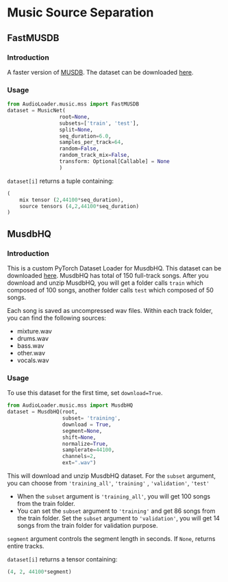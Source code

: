 # Music Source Separation

## FastMUSDB
### Introduction
A faster version of [MUSDB](https://github.com/sigsep/sigsep-mus-db). The dataset can be downloaded [here](https://zenodo.org/record/3338373#.Ymjj5C0RpQI).
### Usage
```python
from AudioLoader.music.mss import FastMUSDB
dataset = MusicNet(
                 root=None,
                 subsets=['train', 'test'],
                 split=None,
                 seq_duration=6.0,
                 samples_per_track=64,
                 random=False,
                 random_track_mix=False,
                 transform: Optional[Callable] = None
                 )
```

`dataset[i]` returns a tuple containing:

```python
(
    mix tensor (2,44100*seq_duration),
    source tensors (4,2,44100*seq_duration)
)
```


## MusdbHQ
### Introduction
This is a custom PyTorch Dataset Loader for MusdbHQ. This dataset can be downloaded [here](https://zenodo.org/record/3338373#.Ymjj5C0RpQI). MusdbHQ has total of 150 full-track songs. 
After you download and unzip MusdbHQ, you will get a folder calls `train` which composed of 100 songs, another folder calls `test` which composed of 50 songs.

Each song is saved as uncompressed wav files. Within each track folder, you can find the following sources: 
* mixture.wav
* drums.wav
* bass.wav
* other.wav
* vocals.wav

### Usage
To use this dataset for the first time, set `download=True`.
 
```python
from AudioLoader.music.mss import MusdbHQ
dataset = MusdbHQ(root, 
                  subset= 'training', 
                  download = True, 
                  segment=None, 
                  shift=None, 
                  normalize=True,
                  samplerate=44100, 
                  channels=2, 
                  ext=".wav")
```

This will download and unzip MusdbHQ dataset.
For the `subset` argument, you can choose from `'training_all'`, `'training'` , `'validation'`, `'test'`

* When the `subset` argument is `'training_all'`, you will get 100 songs from the train folder.
* You can set the `subset` argument to `'training'` and get 86 songs from the train folder. Set the `subset` argument to `'validation'`, you will get 14 songs from the train folder for validation purpose.

`segment` argument controls the segment length in seconds. If `None`, returns entire tracks.

`dataset[i]` returns a tensor containing:
 
```python
(4, 2, 44100*segment)
```
